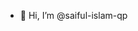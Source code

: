 - 👋 Hi, I’m @saiful-islam-qp

<!---
saiful21-qp/saiful21-qp is a ✨ special ✨ repository because its `README.md` (this file) appears on your GitHub profile.
You can click the Preview link to take a look at your changes.
--->
